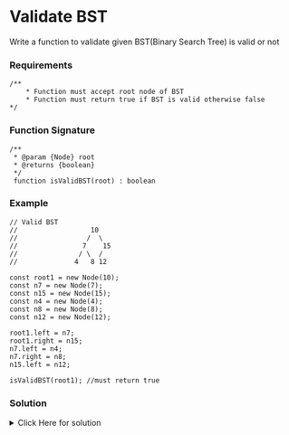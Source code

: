 # Validate BST

Write a function to validate given BST(Binary Search Tree) is valid or not


### Requirements
```
/**
    * Function must accept root node of BST
    * Function must return true if BST is valid otherwise false
*/
```


### Function Signature
```
/**
 * @param {Node} root
 * @returns {boolean}
 */
 function isValidBST(root) : boolean
 ```


### Example
```
// Valid BST
//                  10
//                 /  \
//                7    15
//               / \  /
//              4   8 12

const root1 = new Node(10);
const n7 = new Node(7);
const n15 = new Node(15);
const n4 = new Node(4);
const n8 = new Node(8);
const n12 = new Node(12);

root1.left = n7;
root1.right = n15;
n7.left = n4;
n7.right = n8;
n15.left = n12;

isValidBST(root1); //must return true

```


### Solution

<details>
<summary>Click Here for solution</summary>

```
function isValidBST(root) {
    function isValidSubtree(node, min, max) {
        if(!node){
            return true;
        }

        if(
            (min !== null && node.data <= min) ||
            (max !== null && node.data >= max)
        ){
            return false;
        }

        const res = isValidSubtree(node.left, min, node.data) && 
                    isValidSubtree(node.right, node.data, max);
        return res;
    }

    return isValidSubtree(root, null, null);
}
```
</details>
